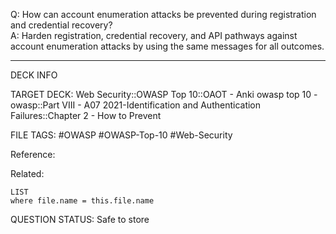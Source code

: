 Q: How can account enumeration attacks be prevented during registration and credential recovery?  
A: Harden registration, credential recovery, and API pathways against account enumeration attacks by using the same messages for all outcomes.
<!--ID: 1697070649866-->

---

DECK INFO

TARGET DECK: Web Security::OWASP Top 10::OAOT - Anki owasp top 10 - owasp::Part VIII - A07 2021-Identification and Authentication Failures::Chapter 2 - How to Prevent

FILE TAGS: #OWASP #OWASP-Top-10 #Web-Security

Reference:

Related:

```dataview
LIST
where file.name = this.file.name
```

QUESTION STATUS: Safe to store